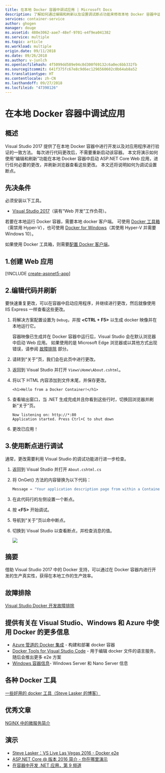 ```yaml
---
title: 在本地 Docker 容器中调试应用 | Microsoft Docs
description: 了解如何通过编辑和刷新以及设置调试断点功能来修改本地 Docker 容器中运行的应用以及刷新容器
services: container-service
author: ghogen
manager: douge
ms.assetid: 480e3062-aae7-48ef-9701-e4f9ea041382
ms.service: multiple
ms.topic: article
ms.workload: multiple
origin.date: 09/11/2018
ms.date: 09/26/2018
ms.author: v-junlch
ms.openlocfilehash: 4f5099dd589e94c0d300f69132c6a0ec6bb332fb
ms.sourcegitcommit: 641f375fc67e8c9d6ec1296560602c0b64ab8a52
ms.translationtype: HT
ms.contentlocale: zh-CN
ms.lasthandoff: 09/27/2018
ms.locfileid: "47398126"
---
```

# <a name="debugging-apps-in-a-local-docker-container"></a>在本地 Docker 容器中调试应用
## <a name="overview"></a>概述
Visual Studio 2017 提供了在本地 Docker 容器中进行开发以及对应用程序进行验证的一致方法。
每次进行代码更改后，不需要重新启动该容器。
本文将演示如何使用“编辑和刷新”功能在本地 Docker 容器中启动 ASP.NET Core Web 应用，进行任何必要的更改，并刷新浏览器查看这些更改。
本文还将说明如何为调试设置断点。

## <a name="prerequisites"></a>先决条件
必须安装以下工具。

- [Visual Studio 2017](https://www.visualstudio.com/downloads/)（装有“Web 开发”工作负荷）。

若要在本地运行 Docker 容器，需要本地 docker 客户端。
可使用 [Docker 工具箱](https://www.docker.com/products/docker-toolbox)（需禁用 Hyper-V），也可使用 [Docker for Windows](https://www.docker.com/get-docker)（其使用 Hyper-V 并需要 Windows 10）。

如果使用 Docker 工具箱，则需要[配置 Docker 客户端](vs-azure-tools-docker-setup.md)。

## <a name="1-create-a-web-app"></a>1.创建 Web 应用
[!INCLUDE [create-aspnet5-app](../includes/create-aspnet5-app.md)]

## <a name="2-edit-your-code-and-refresh"></a>2.编辑代码并刷新
要快速重复更改，可以在容器中启动应用程序，并继续进行更改，然后就像使用 IIS Express 一样查看这些更改。

1. 将解决方案配置设置为 `Debug`，并按 **&lt;CTRL + F5>** 以生成 docker 映像并在本地运行它。

    容器映像已生成并在 Docker 容器中运行后，Visual Studio 会在默认浏览器中启动 Web 应用。
    如果使用的是 Microsoft Edge 浏览器或以其他方式出现错误，请参阅 [故障排除](vs-azure-tools-docker-troubleshooting-docker-errors.md) 部分。
2. 请转到“关于”页，我们会在此页中进行更改。
3. 返回到 Visual Studio 并打开 `Views\Home\About.cshtml`。
4. 将以下 HTML 内容添加到文件末尾，并保存更改。

    ```
    <h1>Hello from a Docker Container!</h1>
    ```
5. 查看输出窗口，当 .NET 生成完成并且你看到这些行时，切换回浏览器并刷新“关于”页。

   ```
   Now listening on: http://*:80
   Application started. Press Ctrl+C to shut down
   ```

6. 更改已应用！

## <a name="3-debug-with-breakpoints"></a>3.使用断点进行调试
通常，更改需要利用 Visual Studio 的调试功能进行进一步检查。

1. 返回到 Visual Studio 并打开 `About.cshtml.cs`
2. 将 OnGet() 方法的内容替换为以下代码：

   ```cs
   Message = "Your application description page from within a Container";
   ```

3. 在此代码行的左侧设置一个断点。
4. 按 **&lt;F5>** 开始调试。
5. 导航到“关于”页以命中断点。
6. 切换到 Visual Studio 以查看断点，并检查消息的值。

   ![][2]

## <a name="summary"></a>摘要
借助 Visual Studio 2017 中的 Docker 支持，可以通过在 Docker 容器内进行开发的生产真实性，获得在本地工作的生产效率。

## <a name="troubleshooting"></a>故障排除
[Visual Studio Docker 开发故障排除](vs-azure-tools-docker-troubleshooting-docker-errors.md)

## <a name="more-about-docker-with-visual-studio-windows-and-azure"></a>提供有关在 Visual Studio、Windows 和 Azure 中使用 Docker 的更多信息
- [Azure 管道的 Docker 集成](http://aka.ms/dockertoolsforvsts) - 构建和部署 docker 容器
- [Docker Tools for Visual Studio Code](http://aka.ms/dockertoolsforvscode) - 用于编辑 docker 文件的语言服务，随后会推出更多 e2e 方案
- [Windows 容器信息](http://aka.ms/containers)- Windows Server 和 Nano Server 信息

## <a name="various-docker-tools"></a>各种 Docker 工具
[一些好用的 docker 工具（Steve Lasker 的博客）](https://blogs.msdn.microsoft.com/stevelasker/2016/03/25/some-great-docker-tools/)

## <a name="good-articles"></a>优秀文章
[NGINX 中的微服务简介](https://www.nginx.com/blog/introduction-to-microservices/)

## <a name="presentations"></a>演示
- [Steve Lasker：VS Live Las Vegas 2016 - Docker e2e](https://github.com/SteveLasker/Presentations/blob/master/VSLive2016/Vegas/)
- [ASP.NET Core @ 版本 2016 简介 - 你在哪里演示](https://channel9.msdn.com/Events/Build/2016/B810)
- [在容器中开发 .NET 应用，第 9 频道](https://blogs.msdn.microsoft.com/stevelasker/2016/02/19/developing-asp-net-apps-in-docker-containers/)

[2]: ./media/vs-azure-tools-docker-edit-and-refresh/breakpoint.png

<!-- Update_Description: wording update -->